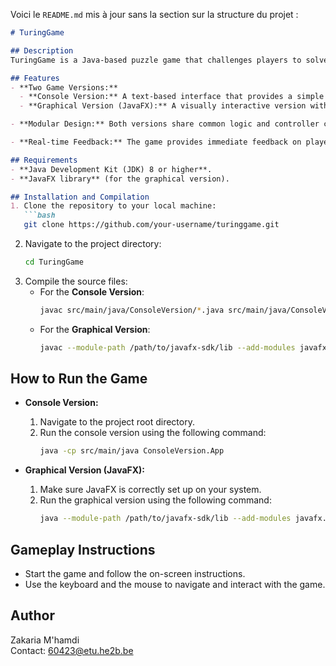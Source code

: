 Voici le `README.md` mis à jour sans la section sur la structure du projet :

```markdown
# TuringGame

## Description
TuringGame is a Java-based puzzle game that challenges players to solve logic-based problems inspired by the concept of the Turing machine. The game offers two different versions: a **Console Version** and a **Graphical Version** using JavaFX, each providing a unique user experience.

## Features
- **Two Game Versions:**
  - **Console Version:** A text-based interface that provides a simple and minimalistic gameplay experience.
  - **Graphical Version (JavaFX):** A visually interactive version with JavaFX, allowing players to interact with game elements using a graphical user interface.

- **Modular Design:** Both versions share common logic and controller components, making it easier to maintain and extend the game.

- **Real-time Feedback:** The game provides immediate feedback on player actions, helping players understand their decisions and improve their problem-solving skills.

## Requirements
- **Java Development Kit (JDK) 8 or higher**.
- **JavaFX library** (for the graphical version).

## Installation and Compilation
1. Clone the repository to your local machine:
   ```bash
   git clone https://github.com/your-username/turinggame.git
   ```
2. Navigate to the project directory:
   ```bash
   cd TuringGame
   ```
3. Compile the source files:
   - For the **Console Version**:
     ```bash
     javac src/main/java/ConsoleVersion/*.java src/main/java/ConsoleVersion/Controller/*.java src/main/java/ConsoleVersion/ConsoleView/*.java
     ```
   - For the **Graphical Version**:
     ```bash
     javac --module-path /path/to/javafx-sdk/lib --add-modules javafx.controls src/main/java/JavaFxVersion/*.java src/main/java/JavaFxVersion/Controller/*.java src/main/java/JavaFxVersion/View/*.java
     ```

## How to Run the Game
- **Console Version:**
  1. Navigate to the project root directory.
  2. Run the console version using the following command:
     ```bash
     java -cp src/main/java ConsoleVersion.App
     ```

- **Graphical Version (JavaFX):**
  1. Make sure JavaFX is correctly set up on your system.
  2. Run the graphical version using the following command:
     ```bash
     java --module-path /path/to/javafx-sdk/lib --add-modules javafx.controls -cp src/main/java JavaFxVersion.MainApplication
     ```

## Gameplay Instructions
- Start the game and follow the on-screen instructions.
- Use the keyboard and the mouse to navigate and interact with the game.


## Author
Zakaria M'hamdi  
Contact: 60423@etu.he2b.be
```

